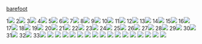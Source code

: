 [barefoot](barefoot/barefoot.md)

1![](https://cdn.discordapp.com/attachments/970867194810490933/1006869389804568616/2a6d4afc.webp)
2![](https://cdn.discordapp.com/attachments/970867194810490933/1006869390345654302/4ca669be.webp)
3![](https://cdn.discordapp.com/attachments/970867194810490933/1006869390681182320/9a838bb4.webp)
4![](https://cdn.discordapp.com/attachments/970867194810490933/1006869391012540488/46b0791d.webp)
5![](https://cdn.discordapp.com/attachments/970867194810490933/1006869391675248731/53c77039.webp)
6![](https://cdn.discordapp.com/attachments/970867194810490933/1006869392061108254/15379c2b.webp)
7![](https://cdn.discordapp.com/attachments/970867194810490933/1006869392501518426/43340b92.webp)
8![](https://cdn.discordapp.com/attachments/970867194810490933/1006869750091092038/c980e4b5.webp)
9![](https://cdn.discordapp.com/attachments/970867194810490933/1006869750439231550/db9691d4.webp)
10![](https://cdn.discordapp.com/attachments/970867194810490933/1006869751345205280/de336029.webp)
11![](https://cdn.discordapp.com/attachments/970867194810490933/1006869751676538950/e8db5fcf.webp)
12![](https://cdn.discordapp.com/attachments/970867194810490933/1006869752167288873/fb7254dc.webp)
13![](https://cdn.discordapp.com/attachments/970867194810490933/1006869752846762004/bf0e3610.webp)
14![](https://cdn.discordapp.com/attachments/970867194810490933/1006917962738962473/bc22b5de.webp)
15![](https://cdn.discordapp.com/attachments/970867194810490933/1006917963074502676/3b6f58ad.webp)
16![](https://cdn.discordapp.com/attachments/970867194810490933/1006917964001452032/de336029.webp)
17![](https://cdn.discordapp.com/attachments/970867194810490933/1006917964618010644/2a6d4afc.webp)
18![](https://cdn.discordapp.com/attachments/970867194810490933/1006917967105232957/99ce19b9.webp)
19![](https://cdn.discordapp.com/attachments/970867194810490933/1006918041642209420/658bbef0.webp)
20![](https://cdn.discordapp.com/attachments/970867194810490933/1006918042049073203/6b3c4763.webp)
21![](https://cdn.discordapp.com/attachments/970867194810490933/1006918044897001524/cdf0b152.webp)
22![](https://cdn.discordapp.com/attachments/970867194810490933/1006918045412888717/b270470c.webp)
23![](https://cdn.discordapp.com/attachments/970867194810490933/1006918046046232687/78272551.webp)
24![](https://cdn.discordapp.com/attachments/970867194810490933/1006918046805409872/a7775a88.webp)
25![](https://cdn.discordapp.com/attachments/970867194810490933/1006918047312924703/46a11186.webp)
26![](https://cdn.discordapp.com/attachments/970867194810490933/1006918048864817252/c8f2d3ff.webp)
27![](https://cdn.discordapp.com/attachments/970867194810490933/1006918049452007545/f7d66e9f.webp)
28![](https://cdn.discordapp.com/attachments/970867194810490933/1006918050018230392/e6b3c16b.webp)
29![](https://cdn.discordapp.com/attachments/970867194810490933/1006918075003707402/o0240032013000457139.jpg)
30![](https://cdn.discordapp.com/attachments/970867194810490933/1006918075217629316/4087d530.webp)
31![](https://cdn.discordapp.com/attachments/970867194810490933/1006918075540570134/e2643a9e.webp)
32![](https://cdn.discordapp.com/attachments/970867194810490933/1006918075838373939/5fe4500c.webp)
33![](https://cdn.discordapp.com/attachments/970867194810490933/1006918076211679323/4d6f983b.webp)
![](https://media.discordapp.net/attachments/970867194810490933/1052575511622205530/star-running-into-trouble-again_21.jpg?width=1246&height=701)
![](https://media.discordapp.net/attachments/970867194810490933/1052575691947909130/vlcsnap-2022-12-13-20h23m02s405.png?width=1246&height=701)
![](https://media.discordapp.net/attachments/970867194810490933/1052575745026838549/minipants_in_mud_1-52_screenshot.png?width=1246&height=701)
![](https://media.discordapp.net/attachments/970867194810490933/1052575835904823368/Cute_Asian_girl_in_school_uniform_walks_along_a_muddy_river_bank_53-45_screenshot.png?width=1246&height=701)
![](https://media.discordapp.net/attachments/970867194810490933/1052575986782310450/Invited_by_the_spring_weather_take_a_walk_barefoot_6-7_screenshot.png?width=1246&height=701)
![](https://media.discordapp.net/attachments/970867194810490933/1053937395109736499/vlcsnap-2022-12-18-15h52m29s510.png?width=1246&height=701)
![](https://media.discordapp.net/attachments/970867194810490933/1053937395491422248/vlcsnap-2022-12-18-15h52m39s601.png?width=1246&height=701)
![](https://cdn.discordapp.com/attachments/970867194810490933/1055438132784410644/vlcsnap-2022-12-22-19h40m39s358.png)
![](https://cdn.discordapp.com/attachments/970867194810490933/1055438133581328446/vlcsnap-2022-12-22-19h41m42s995.png)
![](https://cdn.discordapp.com/attachments/970867194810490933/1055438134038499338/vlcsnap-2022-12-22-19h41m58s789.png)
![](images/2022/12/https-cdn-discordapp-com-attachments-970867194810490933-1055438134843805736-vlcsnap-2022-12-22-19h42m18s538-png.png)
![](https://cdn.discordapp.com/attachments/970867194810490933/1058646799461650453/vlcsnap-2022-12-31-15h26m53s013.png)
![](https://cdn.discordapp.com/attachments/970867194810490933/1058646847381577798/vlcsnap-2022-12-31-15h27m09s142.png)
![](https://cdn.discordapp.com/attachments/970867194810490933/1058647360726650920/vlcsnap-2022-12-31-16h26m27s032.png)
![](https://media.discordapp.net/attachments/970867194810490933/1060453877427732481/vlcsnap-2022-12-31-15h27m29s713.png?width=1246&height=701)
![](https://media.discordapp.net/attachments/970867194810490933/1060453877834600498/vlcsnap-2023-01-05-16h04m29s593.png?width=1246&height=701)
